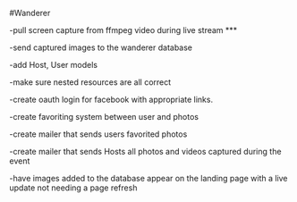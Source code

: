 #Wanderer

-pull screen capture from ffmpeg video during live stream ***

-send captured images to the wanderer database

-add Host, User models

-make sure nested resources are all correct

-create oauth login for facebook with appropriate links.

-create favoriting system between user and photos

-create mailer that sends users favorited photos

-create mailer that sends Hosts all photos and videos captured during the event

-have images added to the database appear on the landing page with a live update not needing a page refresh
